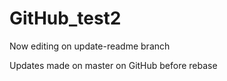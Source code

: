 # GitHub_test2


Now editing on update-readme branch

Updates made on master on GitHub before rebase
